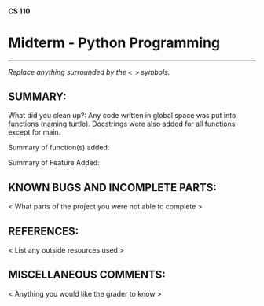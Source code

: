#### CS 110
# Midterm - Python Programming

***

_Replace anything surrounded by the `< >` symbols._

## SUMMARY:
What did you clean up?: Any code written in global space was put into functions (naming turtle). Docstrings were also added for all functions except for main.

Summary of function(s) added:

Summary of Feature Added:

## KNOWN BUGS AND INCOMPLETE PARTS:
 < What parts of the project you were not able to complete >

## REFERENCES:
 < List any outside resources used >

## MISCELLANEOUS COMMENTS:
 < Anything you would like the grader to know >

